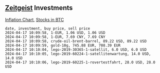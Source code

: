 ## [Zeitgeist](index.html) Investments

[Inflation Chart](https://inflationchart.com),
[Stocks in BTC](https://stonksinbtc.xyz/)

```
date, investment, buy price, sell price
2024-04-17 10:09:58, 1-EUR, 1.06 USD, 1.06 USD
2024-04-17 10:09:58, 1-EUR, 7.69 CNY, 7.69 CNY
2024-04-17 10:09:58, crude-oil-brent-barrel, 89.22 USD, 89.22 USD
2024-04-17 10:09:59, gold-10g, 745.88 EUR, 708.39 EUR
2024-04-17 10:10:04, lego-2019-30365-1-satellit, 6.0 USD, 6.0 USD
2024-04-17 10:10:05, lego-2019-60224-1-satellitenwartung, 14.0 USD, 14.0 USD
2024-04-17 10:10:06, lego-2019-60225-1-rovertestfahrt, 28.0 USD, 28.0 USD
```
